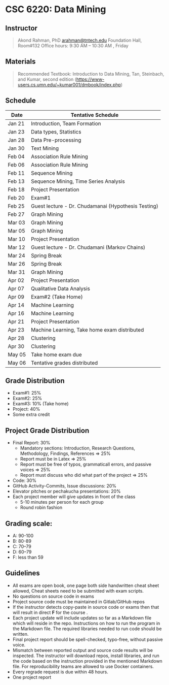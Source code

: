 # CSC 6220: Data Mining 

## Instructor 

> Akond Rahman, PhD 
> arahman@tntech.edu 
> Foundation Hall, Room#132
> Office hours: 9:30 AM – 10:30 AM , Friday 


## Materials 

> Recommended Textbook:  Introduction to Data Mining, Tan, Steinbach, and Kumar, second edition (https://www-users.cs.umn.edu/~kumar001/dmbook/index.php)

## Schedule 



| Date    | Tentative Schedule                                                                                                                                              |
|---------|-----------------------------------------------------------------------------------------------------------------------------------------------------------------|
| Jan 21  | Introduction, Team Formation                                                                                          |
| Jan 23  | Data types, Statistics                                                                                             |
| Jan 28  | Data Pre-processing                                                                                                      |
| Jan 30  | Text Mining                                                                                               |
| Feb 04  | Association Rule Mining                                                                                                   |
| Feb 06  | Association Rule Mining                                                                                                   |
| Feb 11  | Sequence Mining                                                                                           |
| Feb 13  | Sequence Mining, Time Series Analysis                                                                         |
| Feb 18  | Project Presentation                         |
| Feb 20  | Exam#1       |
| Feb 25  | Guest lecture - Dr. Chudamanai (Hypothesis Testing)                                          |
| Feb 27  | Graph Mining                                                                                   |
| Mar 03  | Graph Mining                                                                           |
| Mar 05  | Graph Mining    |
| Mar 10  | Project Presentation   |
| Mar 12  | Guest lecture - Dr. Chudamani (Markov Chains)               |
| Mar 24  | Spring Break  |
| Mar 26  | Spring Break  | 
| Mar 31  | Graph Mining   |                                             
| Apr 02  | Project Presentation |                 
| Apr 07  | Qualitative Data Analysis  |
| Apr 09  | Exam#2  (Take Home) |
| Apr 14  | Machine Learning   |
| Apr 16  | Machine Learning    |
| Apr 21  | Project Presentation  |
| Apr 23  | Machine Learning, Take home exam distributed  |
| Apr 28  | Clustering   |
| Apr 30  | Clustering  |
| May 05  | Take home exam due  |
| May 06  | Tentative grades distributed  |

 
## Grade Distribution 

- Exam#1: 25%
- Exam#2: 25%
- Exam#3: 10% (Take home)
- Project: 40% 
- Some extra credit 

## Project Grade Distribution 
- Final Report: 30%
  - Mandatory sections: Introduction, Research Questions, Methodology, Findings, References => 25% 
  - Report must be in Latex => 25% 
  - Report must be free of typos, grammaticall errors, and passive voices => 25% 
  - Report must discuss who did what part of the project => 25% 
- Code: 30% 
- GitHub Activity-Commits, Issue discussions: 20% 
- Elevator pitches or pechakucha presentations: 20% 
- Each project member will give updates in front of the class 
  - 5-10 minutes per person for each group 
  - Round robin fashion 


## Grading scale: 
  - A: 90-100 
  - B: 80-89 
  - C: 70–79 
  - D: 60–79 
  - F: less than 59

## Guidelines
- All exams are open book, one page both side handwritten cheat sheet allowed, Cheat sheets need to be submitted with exam scripts. 
- No questions on source code in exams 
- Project source code must be maintained in Gitlab/GitHub repos 
- If the instructor detects copy-paste in source code or exams then that will result in direct **F** for the course .  
- Each project update will include updates so far as a Markdown file which will reside in the repo. Instructions on how to run the program in the Markdown file. The required libraries needed to run code should be written.  
- Final project report should be spell-checked, typo-free, without passive voice. 
- Mismatch between reported output and source code results will be inspected. The instructor will download repos, install libraries, and run the code based on the instruction provided in the mentioned Markdown file. For reproducibility teams are allowed to use Docker containers.   
- Every regrade request is due within 48 hours. 
- One project report 
